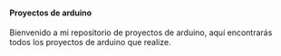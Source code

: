 #### **Proyectos de arduino**

Bienvenido a mi repositorio de proyectos de arduino, aquí encontrarás todos los proyectos de arduino que realize.
